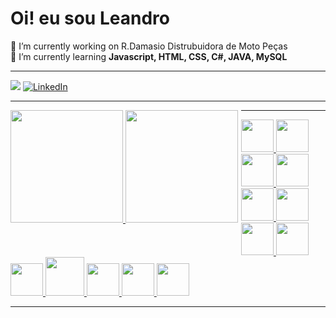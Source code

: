 ### <h1>Oi! eu sou Leandro</h1>

🔭 I’m currently working on R.Damasio Distrubuidora de Moto Peças <br>
🌱 I’m currently learning <strong>Javascript, HTML, CSS, C#, JAVA, MySQL</strong><hr>

<div>
<a href="mailto:lcostasantos1987@gmail.com"><img src="https://img.shields.io/badge/gmail-%23DD0031.svg?&style=for-the-badge&logo=gmail&logoColor=white"/></a>
<a href="https://www.linkedin.com/in/leandrocs12766189" target="_blank"><img alt="LinkedIn" src="https://img.shields.io/badge/LinkedIn-0077B5?style=for-the-badge&logo=linkedin&logoColor=white"></a>
</div><hr>

<div style="float:left;margin-right:5px;">
  <a href="https://https://github.com/LCS87">
  <img height="180em" src="https://github-readme-stats.vercel.app/api?username=LCS87&show_icons=true&theme=github_dark&include_all_commits=true&count_private=true"/>
  <img height="180em" src="https://github-readme-stats.vercel.app/api/top-langs/?username=LCS87&layout=compact&langs_count=7&theme=github_dark"/>
  
</div><hr>

  <div>
    <img src="https://cdn.jsdelivr.net/gh/devicons/devicon/icons/javascript/javascript-original.svg" height="52". width="52."/>
    <img src="https://cdn.jsdelivr.net/gh/devicons/devicon/icons/css3/css3-original.svg" height="52". width="52."/>
    <img src="https://cdn.jsdelivr.net/gh/devicons/devicon/icons/html5/html5-original.svg" height="52". width="52."/>
    <img src="https://cdn.jsdelivr.net/gh/devicons/devicon/icons/java/java-original.svg" height="52". width="52."/>
    <img src="https://cdn.jsdelivr.net/gh/devicons/devicon/icons/csharp/csharp-original.svg" height="52". width="52."/>
    <img src="https://cdn.jsdelivr.net/gh/devicons/devicon/icons/mysql/mysql-original-wordmark.svg"  height="52". width="52." />
    <img src="https://cdn.jsdelivr.net/gh/devicons/devicon/icons/spring/spring-original-wordmark.svg" height="52". width="52." />
    <img src="https://cdn.jsdelivr.net/gh/devicons/devicon/icons/oracle/oracle-original.svg" height="52". width="52."/>
    <img src="https://cdn.jsdelivr.net/gh/devicons/devicon/icons/mongodb/mongodb-original-wordmark.svg" height="52". width="52." />
    <img src="https://cdn.jsdelivr.net/gh/devicons/devicon/icons/angularjs/angularjs-original-wordmark.svg" height="62". width="62." />
    <img src="https://cdn.jsdelivr.net/gh/devicons/devicon/icons/redis/redis-original-wordmark.svg" height="52". width="52." />
    <img src="https://cdn.jsdelivr.net/gh/devicons/devicon/icons/bootstrap/bootstrap-original-wordmark.svg" height="52". width="52." />
    <img src="https://cdn.jsdelivr.net/gh/devicons/devicon/icons/sass/sass-original.svg" height="52". width="52." />
          
          
          
          
          
          
          
               
      
  </div><hr>
  
  
  
 
